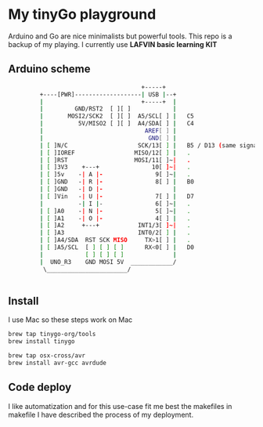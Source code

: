 My tinyGo playground
====================

Arduino and Go are nice minimalists but powerful tools. This repo is a backup of my playing.
I currently use **LAFVIN basic learning KIT**


Arduino scheme
--------------

```bash
                                      +-----+
         +----[PWR]-------------------| USB |--+
         |                            +-----+  |
         |         GND/RST2  [ ][ ]            |
         |       MOSI2/SCK2  [ ][ ]  A5/SCL[ ] |   C5 
         |          5V/MISO2 [ ][ ]  A4/SDA[ ] |   C4 
         |                             AREF[ ] |
         |                              GND[ ] |
         | [ ]N/C                    SCK/13[ ] |   B5 / D13 (same signal as an integrated diod)
         | [ ]IOREF                 MISO/12[ ] |   .
         | [ ]RST                   MOSI/11[ ]~|   .
         | [ ]3V3    +---+               10[ ]~|   .
         | [ ]5v    -| A |-               9[ ]~|   .
         | [ ]GND   -| R |-               8[ ] |   B0
         | [ ]GND   -| D |-                    |
         | [ ]Vin   -| U |-               7[ ] |   D7
         |          -| I |-               6[ ]~|   .
         | [ ]A0    -| N |-               5[ ]~|   .
         | [ ]A1    -| O |-               4[ ] |   .
         | [ ]A2     +---+           INT1/3[ ]~|   .
         | [ ]A3                     INT0/2[ ] |   .
         | [ ]A4/SDA  RST SCK MISO     TX>1[ ] |   .
         | [ ]A5/SCL  [ ] [ ] [ ]      RX<0[ ] |   D0
         |            [ ] [ ] [ ]              |
         |  UNO_R3    GND MOSI 5V  ____________/
          \_______________________/
		
```


Install
-------

I use Mac so these steps work on Mac
```bash
brew tap tinygo-org/tools
brew install tinygo

brew tap osx-cross/avr
brew install avr-gcc avrdude
```

Code deploy
-----------

I like automatization and for this use-case fit me best the makefiles in makefile I have described the process of my deployment. 

  
